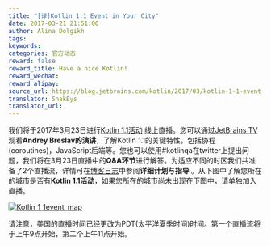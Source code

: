 ```yaml
---
title: "[译]Kotlin 1.1 Event in Your City"
date: 2017-03-21 21:51:00
author: Alina Dolgikh
tags:
keywords:
categories: 官方动态
reward: false
reward_title: Have a nice Kotlin!
reward_wechat:
reward_alipay:
source_url: https://blog.jetbrains.com/kotlin/2017/03/kotlin-1-1-event-in-your-city-2/
translator: SnakEys
translator_url:
---
```


我们将于2017年3月23日进行[Kotlin 1.1活动](https://blog.jetbrains.com/kotlin/2017/03/kotlin-1-1-event-2/#more-4726) 线上直播。您可以通过[JetBrains TV](http://jb.gg/kotlinevent1_1)观看<strong>Andrey Breslav的演讲</strong>，了解Kotlin 1.1的关键特性，包括协程(coroutines)，JavaScript后端等。您也可以使用#kotlinqa在twitter上提出问题，我们将在3月23日直播中的<strong>Q&A环节</strong>进行解答。为适应不同的时区我们共准备了2个直播流，详情可在[博客日志](https://blog.jetbrains.com/kotlin/2017/03/kotlin-1-1-event-2/#more-4726)中参阅<strong>详细计划与指导</strong> 。从下图中了解您所在的城市是否有<strong>Kotlin 1.1活动</strong>，如果您所在的城市尚未出现在下图中，请单独加入直播。


<p><a href="http://kotlinlang.org/community/talks.html?time=kotlin"><img alt="Kotlin_1_1event_map" class="size-full wp-image-4794 aligncenter" data-recalc-dims="1" src="https://i1.wp.com/blog.jetbrains.com/kotlin/files/2017/03/Kotlin_1_1event_map.png?resize=640%2C451&amp;ssl=1"/></a></p>


请注意，美国的直播时间已经更改为PDT(太平洋夏季时间)时间。第一个直播流将于上午9点开始，第二个上午11点开始。  

